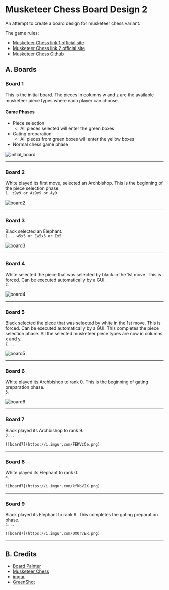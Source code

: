 # Musketeer Chess Board Design 2
An attempt to create a board design for musketeer chess variant.

The game rules:  
* [Musketeer Chess link 1 official site](https://musketeerchess.net/games/musketeer/rules/rules-short.php)
* [Musketeer Chess link 2 official site](https://musketeerchess.net/site/game-rules/)
* [Musketeer Chess Github](https://github.com/fsmosca/musketeer-chess#j-example-game)

## A. Boards

### Board 1
This is the initial board. The pieces in columns w and z are the available musketeer piece types where each player can choose.  

#### Game Phases
* Piece selection  
  * All pieces selected will enter the green boxes
* Gating preparation  
  * All pieces from green boxes will enter the yellow boxes
* Normal chess game phase

![initial_board](https://i.imgur.com/TU9LWsT.png)

***

### Board 2
White played its first move, selected an Archbishop. This is the beginning of the piece selection phase.   
`1. z9y9 or Az9y9 or Ay9`

![board2](https://i.imgur.com/sojBtM1.png)

***

### Board 3
Black selected an Elephant.  
`1... w5x5 or Ew5x5 or Ex5`

![board3](https://i.imgur.com/5zAjFEO.png)

***

### Board 4
White selected the piece that was selected by black in the 1st move. This is forced. Can be executed automatically by a GUI.  
`2. `

![board4](https://i.imgur.com/oVkFYGm.png)

***

### Board 5
Black selected the piece that was selected by white in the 1st move. This is forced. Can be executed automatically by a GUI. This completes the piece selection phase. All the selected musketeer piece types are now in columns x and y.  
`2... `

![board5](https://i.imgur.com/YLPVSEB.png)

***

### Board 6
White played its Archbishop to rank 0. This is the beginning of gating preparation phase.  
`3. `

![board6](https://i.imgur.com/zTiSd9P.png)

***

### Board 7
Black played its Archbishop to rank 9.  
`3... `

`![board7](https://i.imgur.com/FEKVzCe.png)`

***

### Board 8
White played its Elephant to rank 0.  
`4. `

`![board7](https://i.imgur.com/kfkbVJX.png)`

***

### Board 9
Black played its Elephant to rank 9. This completes the gating preparation phase.  
`4... `

`![board7](https://i.imgur.com/QXOr7ER.png)`

***

## B. Credits
* [Board Painter](https://github.com/jcfrog/board-painter)
* [Musketeer Chess](https://musketeerchess.net/tools/boardpainter/index.php)
* [imgur](https://imgur.com/)
* [GreenShot](https://getgreenshot.org/help/)
